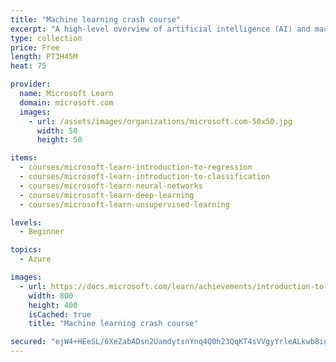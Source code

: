```yaml
---
title: "Machine learning crash course"
excerpt: "A high-level overview of artificial intelligence (AI) and machine learning. Modules are aimed at people with little or no knowledge of computer science and statistics. You will cover the essential concepts of AI and learn how to apply custom machine learning solutions with free, easy to use tools. You will learn simple but powerful ways that AI practitioners make predictions about objects, people, and the future. Then, you’ll cover exciting, complex topics you may have heard of, such as neural networks, computer vision, deep learning, and unsupervised learning."
type: collection
price: Free
length: PT3H45M
heat: 75

provider:
  name: Microsoft Learn
  domain: microsoft.com
  images:
    - url: /assets/images/organizations/microsoft.com-50x50.jpg
      width: 50
      height: 50

items:
  - courses/microsoft-learn-introduction-to-regression
  - courses/microsoft-learn-introduction-to-classification
  - courses/microsoft-learn-neural-networks
  - courses/microsoft-learn-deep-learning
  - courses/microsoft-learn-unsupervised-learning

levels:
  - Beginner

topics:
  - Azure

images:
  - url: https://docs.microsoft.com/learn/achievements/introduction-to-regression-social.png
    width: 800
    height: 400
    isCached: true
    title: "Machine learning crash course"

secured: "ejW4+HEeSL/6XeZabADsn2UamdytsnYnq4Q0h23QqKT4sVVgyYrleALkwb8igfMjWNYfZoy+daRSyl/+cDtkNaIXdUuLMuNF1aQ3Fb1fFllsunzPjX20Jdfsy8FP6hf86vAwodtsql6qiDDhewjVP/hawvLCyS2YYOc3LihHgXrTcrThKhFrcRQ7Z6oZvNM7wxf5qJ8aGrSqn7Z2KZuoffFvxJmtlyVE5vsVxvUjg7ahgI5mAXNxLlNKwGy1R2A6xClYnG6LC8TQAmFFqQZ4WEqk+k7++6Pv/XDwcerrpKMSN/iSKz/3tREu+MHl7exXrAZeBwgmeqTzOQnBWtE59Q==;j/BC44POgrTdsMVOeL0dtg=="
---
```


